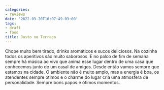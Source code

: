```yaml
---
categories:
- reviews
date: '2022-03-20T16:07:49-03:00'
tags:
- draft
- food
title: Justo no Terraço
---
```


Chope muito bem tirado, drinks aromáticos e sucos deliciosos. Na cozinha todos os aperitivos são muito saborosos. E no palco de fim de semana sempre há música ao vivo que anima esse lugar dentro de uma casa que conhecemos junto de um casal de amigos. Desde então vamos sempre que estamos na cidade. O ambiente não é muito amplo, mas a energia é boa, os atendentes sempre ótimos e o charme do lugar cria uma atmosfera de personalidade. Sempre bons papos e ótimos momentos.
